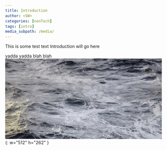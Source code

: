 ```yaml
---
title: Introduction
author: <SW>
categories: [nonTech]
tags: [intro]
media_subpath: /media/
---
```



This is some test text
Introduction will go here

yadda yadda blah blah
![Desktop View](/media/tessendorf_waves_v001.gif){: w="512" h="262" }
